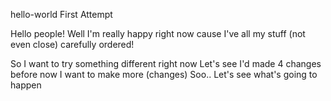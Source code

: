  hello-world
First Attempt


Hello people!
Well I'm really happy right now cause I've all my stuff (not even close) carefully ordered!



So I want to try something different right now
Let's see
I'd made 4 changes before 
now I want to make more
(changes)
Soo.. Let's see what's going to happen

